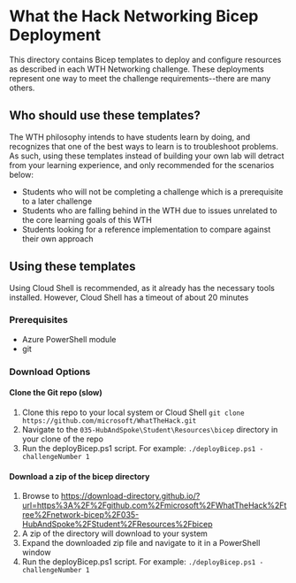 # What the Hack Networking Bicep Deployment

This directory contains Bicep templates to deploy and configure resources as described in each WTH Networking challenge. These deployments represent one way to meet the challenge requirements--there are many others.

## Who should use these templates?

The WTH philosophy intends to have students learn by doing, and recognizes that one of the best ways to learn is to troubleshoot problems. As such, using these templates instead of building your own lab will detract from your learning experience, and only recommended for the scenarios below: 

- Students who will not be completing a challenge which is a prerequisite to a later challenge
- Students who are falling behind in the WTH due to issues unrelated to the core learning goals of this WTH
- Students looking for a reference implementation to compare against their own approach

## Using these templates

Using Cloud Shell is recommended, as it already has the necessary tools installed. However, Cloud Shell has a timeout of about 20 minutes

### Prerequisites

- Azure PowerShell module
- git

### Download Options

#### Clone the Git repo (slow)

1. Clone this repo to your local system or Cloud Shell
   `git clone https://github.com/microsoft/WhatTheHack.git`
1. Navigate to the `035-HubAndSpoke\Student\Resources\bicep` directory in your clone of the repo
1. Run the deployBicep.ps1 script. For example:
   `./deployBicep.ps1 -challengeNumber 1`

#### Download a zip of the bicep directory

1. Browse to https://download-directory.github.io/?url=https%3A%2F%2Fgithub.com%2Fmicrosoft%2FWhatTheHack%2Ftree%2Fnetwork-bicep%2F035-HubAndSpoke%2FStudent%2FResources%2Fbicep
1. A zip of the directory will download to your system
1. Expand the downloaded zip file and navigate to it in a PowerShell window
1. Run the deployBicep.ps1 script. For example:
   `./deployBicep.ps1 -challengeNumber 1`